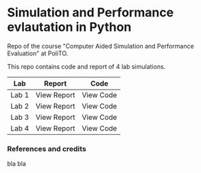 # Simulation and Performance evlautation in Python
Repo of the course "Computer Aided Simulation and Performance Evaluation" at PoliTO.


This repo contains code and report of 4 lab simulations.

| Lab  | Report | Code |
| ---- | ------ | ---- |
| Lab 1  | View Report  | View Code  |
| Lab 2  | View Report  | View Code  |
| Lab 3  | View Report  | View Code  |
| Lab 4  | View Report  | View Code  |

### References and credits
bla bla 
